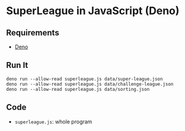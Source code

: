 # SuperLeague in JavaScript (Deno)

## Requirements

- [Deno](https://deno.land/)

## Run It

    deno run --allow-read superleague.js data/super-league.json
    deno run --allow-read superleague.js data/challenge-league.json
    deno run --allow-read superleague.js data/sorting.json

## Code

- `superleague.js`: whole program

